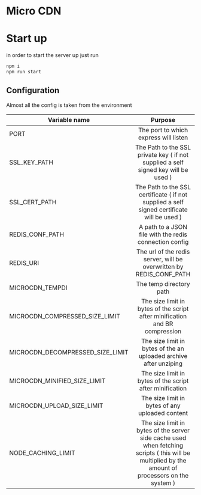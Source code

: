 # Micro CDN

# Start up
in order to start the server up just run
```bash
npm i
npm run start
```

## Configuration
Almost all the config is taken from the environment



| Variable name        | Purpose          |
| ------------- |:-------------:|
| PORT      | The port to which express will listen|
| SSL_KEY_PATH      | The Path to the SSL private key ( if not supplied a self signed key will be used )|
| SSL_CERT_PATH      | The Path to the SSL certificate ( if not supplied a self signed certificate will be used )|
| REDIS_CONF_PATH      | A path to a JSON file with the redis connection config      |
| REDIS_URI | The url of the redis server, will be overwritten by REDIS_CONF_PATH      |
| MICROCDN_TEMPDI      | The temp directory path |
| MICROCDN_COMPRESSED_SIZE_LIMIT      | The size limit in bytes of the script after minification and BR compression      |
| MICROCDN_DECOMPRESSED_SIZE_LIMIT      | The size limit in bytes of the an uploaded archive after unziping      |
| MICROCDN_MINIFIED_SIZE_LIMIT      | The size limit in bytes of the script after minification      |
| MICROCDN_UPLOAD_SIZE_LIMIT      | The size limit in bytes of any uploaded content      |
| NODE_CACHING_LIMIT      | The size limit in bytes of the server side cache used when fetching scripts ( this will be multiplied by the amount of processors on the system )      |
